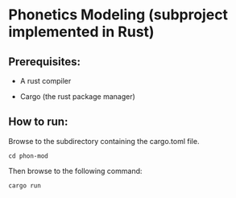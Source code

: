 # Phonetics Modeling (subproject implemented in Rust)
## Prerequisites:
  + A rust compiler
  - Cargo (the rust package manager)

## How to run:

Browse to the subdirectory containing the cargo.toml file.

`cd phon-mod`

Then browse to the following command:

`cargo run`